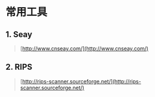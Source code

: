 # 常用工具

## 1. Seay

> [http://www.cnseay.com/](http://www.cnseay.com/)

## 2. RIPS

> [http://rips-scanner.sourceforge.net/](http://rips-scanner.sourceforge.net/)


